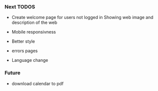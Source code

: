 ### Next TODOS
* Create welcome page for users not logged in Showing web image and description of the web

* Mobile responsivness
* Better style
* errors pages

* Language change

### Future
* download calendar to pdf
